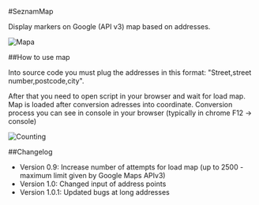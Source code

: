 #SeznamMap

Display markers on Google (API v3) map based on addresses.

![Mapa](http://vojtechvymetal.cz/seznam/map.png)

##How to use map

Into source code you must plug the addresses in this format: "Street,street number,postcode,city".

After that you need to open script in your browser and wait for load map. Map is loaded after conversion adresses into coordinate. Conversion process you can see in console in your browser (typically in chrome F12 -> console)

![Counting](http://vojtechvymetal.cz/seznam/count.png)

##Changelog

* Version 0.9: Increase number of attempts for load map (up to 2500 - maximum limit given by Google Maps APIv3)
* Version 1.0: Changed input of address points
* Version 1.0.1: Updated bugs at long addresses

